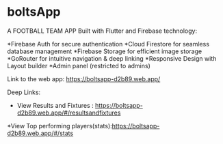 # boltsApp
A FOOTBALL TEAM APP Built with Flutter and Firebase technology:

*Firebase Auth for secure authentication
*Cloud Firestore for seamless database management
*Firebase Storage for efficient image storage
*GoRouter for intuitive navigation & deep linking
*Responsive Design with Layout builder
*Admin panel (restricted to admins)

Link to the web app:
 https://boltsapp-d2b89.web.app/


Deep Links:
* View Results and Fixtures : https://boltsapp-d2b89.web.app/#/resultsandfixtures

*View Top performing players(stats):https://boltsapp-d2b89.web.app/#/stats


